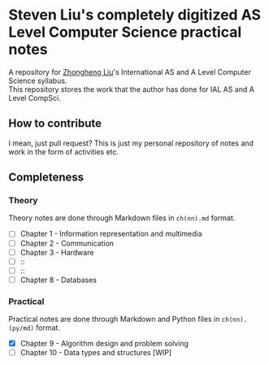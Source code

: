 # Steven Liu's completely digitized AS Level Computer Science practical notes
A repository for [Zhongheng Liu](https://stvnliu.github.io)'s International AS and A Level Computer Science syllabus.   
This repository stores the work that the author has done for IAL AS and A Level CompSci.
## How to contribute
I mean, just pull request? This is just my personal repository of notes and work in the form of activities etc.
## Completeness
### Theory
Theory notes are done through Markdown files in `ch(nn).md` format.
- [ ] Chapter 1 - Information representation and multimedia
- [ ] Chapter 2 - Communication
- [ ] Chapter 3 - Hardware
- [ ] ::
- [ ] ::
- [ ] Chapter 8 - Databases
### Practical
Practical notes are done through Markdown and Python files in `ch(nn).(py/md)` format.
- [x] Chapter 9 - Algorithm design and problem solving
- [ ] Chapter 10 - Data types and structures [WIP]
